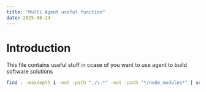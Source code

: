 ```yaml
---
title: "Multi Agent useful function"
date: 2025-06-24
---
```


# Introduction 

This file contains useful stuff in ccase of you want to use agent to build software solutions



``` bash
find . -maxdepth 1 -not -path "./\.*" -not -path "*/node_modules*" | sort | sed -e "s/[^-][^\/]*\// |/g" -e "s/|\([^|]*\)$/|\1/"
```
